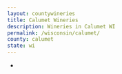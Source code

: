 ```yaml
---
layout: countywineries
title: Calumet Wineries
description: Wineries in Calumet WI
permalink: /wisconsin/calumet/
county: calumet
state: wi
---
```

-
